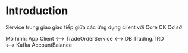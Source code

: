 # Introduction 
Service trung giao giao tiếp giữa các ứng dụng client với Core CK Cơ sở

Mô hình:
App Client <--> TradeOrderService <--> DB Trading.TRD <br />
                                  <--> Kafka AccountBalance
